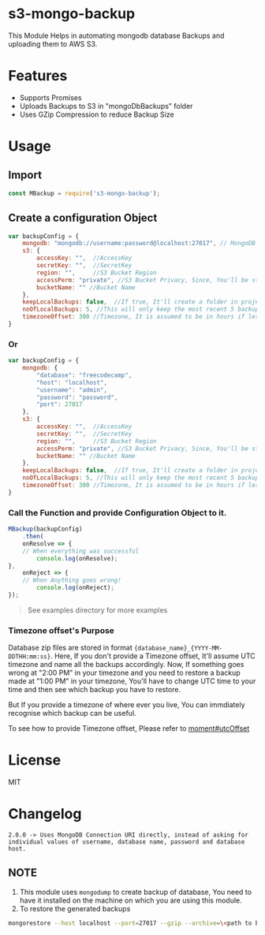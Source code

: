 # s3-mongo-backup
This Module Helps in automating mongodb database Backups and uploading them to AWS S3.

# Features

- Supports Promises
- Uploads Backups to S3 in "mongoDbBackups" folder
- Uses GZip Compression to reduce Backup Size

# Usage

## Import 

```javascript
const MBackup = require('s3-mongo-backup');
```

## Create a configuration Object

```javascript
var backupConfig = {
    mongodb: "mongodb://username:password@localhost:27017", // MongoDB Connection URI 
    s3: {
        accessKey: "",  //AccessKey
        secretKey: "",  //SecretKey
        region: "",     //S3 Bucket Region
        accessPerm: "private", //S3 Bucket Privacy, Since, You'll be storing Database, Private is HIGHLY Recommended
        bucketName: "" //Bucket Name
    },
    keepLocalBackups: false,  //If true, It'll create a folder in project root with database's name and store backups in it and if it's false, It'll use temporary directory of OS
    noOfLocalBackups: 5, //This will only keep the most recent 5 backups and delete all older backups from local backup directory
    timezoneOffset: 300 //Timezone, It is assumed to be in hours if less than 16 and in minutes otherwise
}
```

### Or 

```javascript
var backupConfig = {
    mongodb: {
        "database": "freecodecamp",
        "host": "localhost",
        "username": "admin",
        "password": "password",
        "port": 27017
    },   
    s3: {
        accessKey: "",  //AccessKey
        secretKey: "",  //SecretKey
        region: "",     //S3 Bucket Region
        accessPerm: "private", //S3 Bucket Privacy, Since, You'll be storing Database, Private is HIGHLY Recommended
        bucketName: "" //Bucket Name
    },
    keepLocalBackups: false,  //If true, It'll create a folder in project root with database's name and store backups in it and if it's false, It'll use temporary directory of OS
    noOfLocalBackups: 5, //This will only keep the most recent 5 backups and delete all older backups from local backup directory
    timezoneOffset: 300 //Timezone, It is assumed to be in hours if less than 16 and in minutes otherwise
}
```


### Call the Function and provide Configuration Object to it. 

```javascript
MBackup(backupConfig)
    .then(
    onResolve => {
    // When everything was successful
        console.log(onResolve);
},
    onReject => {
    // When Anything goes wrong!
        console.log(onReject);
});
```

> See examples directory for more examples

### Timezone offset's Purpose

Database zip files are stored in format `{database_name}_{YYYY-MM-DDTHH:mm:ss}`. Here, If you don't provide a Timezone offset, It'll assume UTC timezone and name all the backups accordingly. Now, If something goes wrong at "2:00 PM" in your timezone and you need to restore a backup made at "1:00 PM" in your timezone, You'll have to change UTC time to your time and then see which backup you have to restore. 

But If you provide a timezone of where ever you live, You can immdiately recognise which backup can be useful. 

To see how to provide Timezone offset, Please refer to [moment#utcOffset](http://momentjs.com/docs/#/manipulating/utc-offset/)

# License

MIT

# Changelog

    2.0.0 -> Uses MongoDB Connection URI directly, instead of asking for individual values of username, database name, password and database host.


## NOTE

1. This module uses `mongodump` to create backup of database, You need to have it installed on the machine on which you are using this module. 
2. To restore the generated backups

```bash
mongorestore --host localhost --port=27017 --gzip --archive=\<path to backup.gz\>
```
